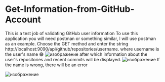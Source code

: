# Get-Information-from-GitHub-Account
This is a test job of validating GitHub user information
To use this application you will need postman or something similar, I will use postman as an example.
Choose the GET method and enter the string http://localhost:9090/api/github/repositories/username. where username is the user's name :grin:
![изображение](https://github.com/solodukha-ihor/Get-Information-from-GitHub-Account/assets/128428481/5375ee1b-08cd-4932-b4a4-82252cacb87d)
after which information about the user's repositories and recent commits will be displayed.
![изображение](https://github.com/solodukha-ihor/Get-Information-from-GitHub-Account/assets/128428481/7de881cc-dd51-4665-8c2d-396427ea6418)
If the name is wrong, there will be an error

![изображение](https://github.com/solodukha-ihor/Get-Information-from-GitHub-Account/assets/128428481/60b7a6a5-234c-4619-8fcc-5111274c4010)

